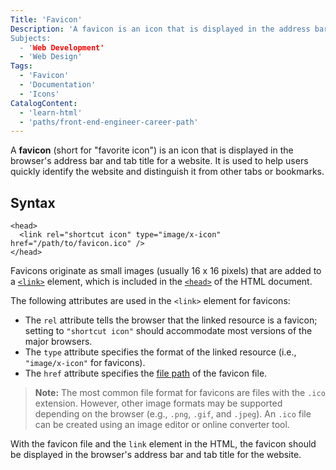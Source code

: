 ```yaml
---
Title: 'Favicon'
Description: 'A favicon is an icon that is displayed in the address bar for a browser and tab title for a website.`
Subjects:
  - 'Web Development'
  - 'Web Design'
Tags:
  - 'Favicon'
  - 'Documentation'
  - 'Icons'
CatalogContent:
  - 'learn-html'
  - 'paths/front-end-engineer-career-path'
---
```


A **favicon** (short for "favorite icon") is an icon that is displayed in the browser's address bar and tab title for a website. It is used to help users quickly identify the website and distinguish it from other tabs or bookmarks.

## Syntax
```pseudo
<head>
  <link rel="shortcut icon" type="image/x-icon" href="/path/to/favicon.ico" />
</head>
```

Favicons originate as small images (usually 16 x 16 pixels) that are added to a [`<link>`](https://www.codecademy.com/resources/docs/html/elements/link) element, which is included in the [`<head>`](https://www.codecademy.com/resources/docs/html/elements/head) of the HTML document.

The following attributes are used in the `<link>` element for favicons:

- The `rel` attribute tells the browser that the linked resource is a favicon; setting to `"shortcut icon"` should accommodate most versions of the major browsers.
- The `type` attribute specifies the format of the linked resource (i.e., `"image/x-icon"` for favicons).
- The `href` attribute specifies the [file path](https://www.codecademy.com/resources/docs/general/file-paths) of the favicon file.

> **Note:** The most common file format for favicons are files with the `.ico` extension. However, other image formats may be supported depending on the browser (e.g., `.png`, `.gif`, and `.jpeg`). An `.ico` file can be created using an image editor or online converter tool.

With the favicon file and the `link` element in the HTML, the favicon should be displayed in the browser's address bar and tab title for the website.
